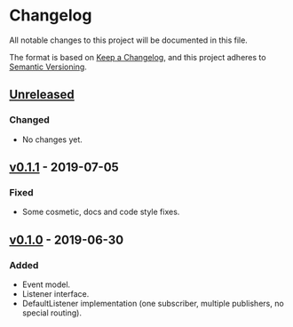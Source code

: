 # Changelog
All notable changes to this project will be documented in this file.

The format is based on [Keep a Changelog](https://keepachangelog.com/en/1.0.0/),
and this project adheres to [Semantic Versioning](https://semver.org/spec/v2.0.0.html).

## [Unreleased]
### Changed

- No changes yet.

## [v0.1.1] - 2019-07-05
### Fixed

- Some cosmetic, docs and code style fixes.

## [v0.1.0] - 2019-06-30
### Added

- Event model.
- Listener interface.
- DefaultListener implementation (one subscriber, multiple publishers, no special routing).

[Unreleased]: https://github.com/symfony-doge/event/compare/v0.1.1...v0.x
[v0.1.1]: https://github.com/symfony-doge/event/releases/tag/v0.1.1
[v0.1.0]: https://github.com/symfony-doge/event/releases/tag/v0.1.0